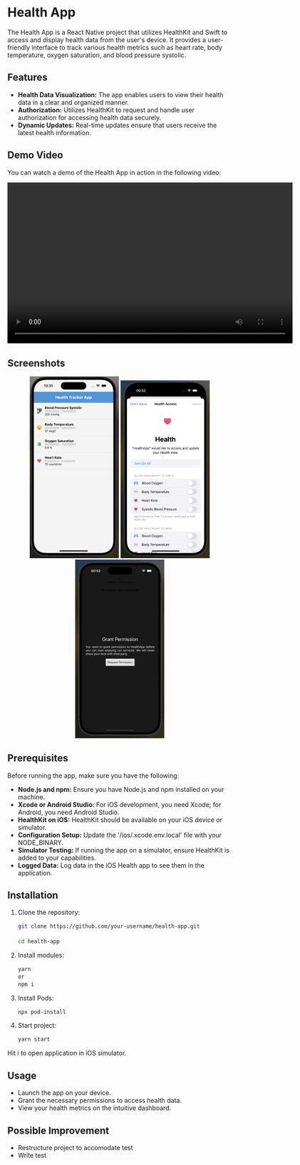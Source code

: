 # Health App

The Health App is a React Native project that utilizes HealthKit and Swift to access and display health data from the user's device. It provides a user-friendly interface to track various health metrics such as heart rate, body temperature, oxygen saturation, and blood pressure systolic.

## Features

- **Health Data Visualization:** The app enables users to view their health data in a clear and organized manner.
- **Authorization:** Utilizes HealthKit to request and handle user authorization for accessing health data securely.
- **Dynamic Updates:** Real-time updates ensure that users receive the latest health information.

## Demo Video

You can watch a demo of the Health App in action in the following video:

<p align="center">
  <video width="640" height="360" controls>
    <source src="./assets/Demo.mp4" type="video/mp4">
    Your browser does not support the video tag.
  </video>
</p>

## Screenshots

<p align="center">
  <img src="./assets/img1.png" alt="Heart Rate" width="200" />
  <img src="./assets/img2.png" alt="Body Temperature" width="200" />
  <img src="./assets/img3.png" alt="Oxygen Saturation" width="200" />
</p>

## Prerequisites

Before running the app, make sure you have the following:

- **Node.js and npm:** Ensure you have Node.js and npm installed on your machine.
- **Xcode or Android Studio:** For iOS development, you need Xcode; for Android, you need Android Studio.
- **HealthKit on iOS:** HealthKit should be available on your iOS device or simulator.
- **Configuration Setup:** Update the '/ios/.xcode.env.local' file with your NODE_BINARY.
- **Simulator Testing:** If running the app on a simulator, ensure HealthKit is added to your capabilities.
- **Logged Data:** Log data in the iOS Health app to see them in the application.


## Installation

1. Clone the repository:

   ```bash
   git clone https://github.com/your-username/health-app.git

   cd health-app

2. Install modules:

   ```bash
   yarn 
   or
   npm i


3. Install Pods:

   ```bash
   npx pod-install

4. Start project:

   ```bash
   yarn start

Hit i to open application in iOS simulator.

## Usage
- Launch the app on your device.
- Grant the necessary permissions to access health data.
- View your health metrics on the intuitive dashboard.

## Possible Improvement
- Restructure project to accomodate test
- Write test